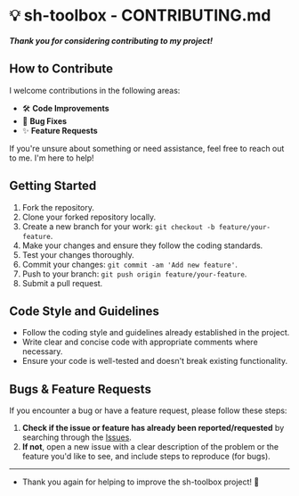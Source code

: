 # 💡 sh-toolbox - CONTRIBUTING.md

***Thank you for considering contributing to my project!***

## How to Contribute

I welcome contributions in the following areas:

- 🛠️ **Code Improvements**
- 🐞 **Bug Fixes**
- ✨ **Feature Requests**

If you're unsure about something or need assistance, feel free to reach out to me. I'm here to help!




## Getting Started

1. Fork the repository.
2. Clone your forked repository locally.
3. Create a new branch for your work: `git checkout -b feature/your-feature`.
4. Make your changes and ensure they follow the coding standards.
5. Test your changes thoroughly.
6. Commit your changes: `git commit -am 'Add new feature'`.
7. Push to your branch: `git push origin feature/your-feature`.
8. Submit a pull request.

## Code Style and Guidelines

- Follow the coding style and guidelines already established in the project.
- Write clear and concise code with appropriate comments where necessary.
- Ensure your code is well-tested and doesn't break existing functionality.

## Bugs & Feature Requests

If you encounter a bug or have a feature request, please follow these steps:

1. **Check if the issue or feature has already been reported/requested** by searching through the [Issues](https://github.com/fr0st-iwnl/sh-toolbox/issues).
2. **If not**, open a new issue with a clear description of the problem or the feature you'd like to see, and include steps to reproduce (for bugs).

---

- Thank you again for helping to improve the sh-toolbox project! 🎉
